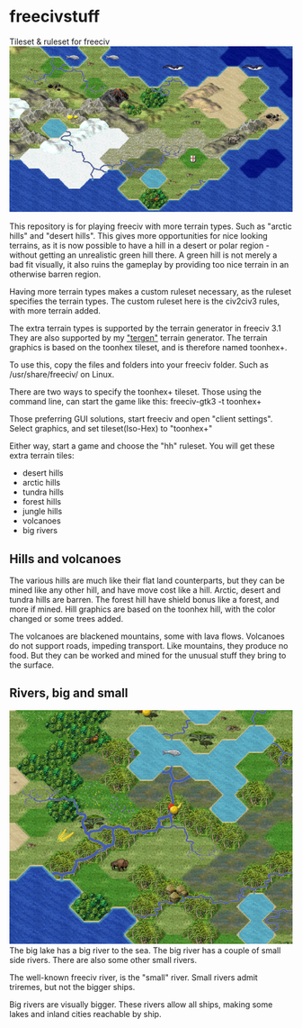 # freecivstuff
Tileset &amp; ruleset for freeciv
![alt text](img/freecivstuff.png "Freeciv ")

This repository is for playing freeciv with more terrain types. Such as "arctic hills" and "desert hills".  This gives more opportunities for nice looking terrains, as it is now possible to have a hill in a desert or polar region - without getting an unrealistic green hill there. A green hill is not merely a bad fit visually, it also ruins the gameplay by providing too nice terrain in an otherwise barren region. 

Having more terrain types makes a custom ruleset necessary, as the ruleset specifies the terrain types.  The custom ruleset here is the civ2civ3 rules, with more terrain added.

The extra terrain types is supported by the terrain generator in freeciv 3.1  They are also supported by my ["tergen"](https://github.com/Hafting/tergen) terrain generator. The terrain graphics is based on the toonhex tileset, and is therefore named toonhex+.

To use this, copy the files and folders into your freeciv folder. Such as /usr/share/freeciv/ on Linux.

There are two ways to specify the toonhex+ tileset. Those using the command line, can start the game like this:
freeciv-gtk3 -t toonhex+

Those preferring GUI solutions, start freeciv and open "client settings". Select graphics, and set tileset(Iso-Hex) to "toonhex+"

Either way, start a game and choose the "hh" ruleset. You will get these extra terrain tiles:
- desert hills
- arctic hills
- tundra hills
- forest hills
- jungle hills
- volcanoes
- big rivers

## Hills and volcanoes

The various hills are much like their flat land counterparts, but they can be mined like any other hill, and have move cost like a hill. Arctic, desert and tundra hills are barren. The forest hill have shield bonus like a forest, and more if mined. Hill graphics are based on the toonhex hill, with the color changed or some trees added.

The volcanoes are blackened mountains, some with lava flows.  Volcanoes do not support roads, impeding transport.  Like mountains, they produce no food. But they can be worked and mined for the unusual stuff they bring to the surface.

## Rivers, big and small
![Big and small rivers](img/largeriver.png)
The big lake has a big river to the sea. The big river has a couple of small side rivers. There are also some other small rivers.

The well-known freeciv river, is the "small" river.  Small rivers admit triremes, but not the bigger ships.

Big rivers are visually bigger. These rivers allow all ships, making some lakes and inland cities reachable by ship. 
